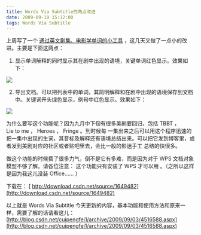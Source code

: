 ```yaml
---
title: Words Via Subtitle的两点改进
date: 2009-09-10 15:12:00
tags: Words Via Subtitle
---
```


上周写了一个
[ 通过英文剧集、电影学单词的小工具](http://blog.csdn.net/cuipengfei1/archive/2009/09/03/4516588.aspx)
，这几天又做了一点小的改进。主要是下面这两点：

1.  显示单词解释的同时显示其在剧中出现的语境，关键单词红色显示。效果如下：

![](https://p-blog.csdn.net/images/p_blog_csdn_net/cuipengfei1/EntryImages/20090910/%E6%88%AA%E5%9B%BE01.jpg)

2.  导出文档。可以把列表中的单词，其简明解释和在剧中出现的语境保存到文档中。关键词开头绿色显示，例句中红色显示。效果如下：

![](https://p-blog.csdn.net/images/p_blog_csdn_net/cuipengfei1/EntryImages/20090910/%E6%88%AA%E5%9B%BE02.jpg)

为什么要写这个功能呢？因为九月中下旬有很多美剧要回归，包括  TBBT  ，  Lie to me  ，  Heroes  ，  Fringe  。到时候每
一集出来之后可以用这个程序迅速的把一集中出现的生词，其音标及解释还有语境总结出来。可以把它发到博客里，或者发到美剧对应的社区或者贴吧里去，会比一般的影迷手工
总结的快很多。

做这个功能的时候费了很多力气，倒不是它有多难，而是因为对于  WPS  文档对象模型不够了解。请各位注意：  这个功能只有安装了  WPS  才可以用
。（之所以这样是因为我这儿没装  Office......  ）

下载在：
[ http://download.csdn.net/source/1649482](http://download.csdn.net/source/1649482)

以上就是  Words  Via  Subtitle  今天更新的内容，基本功能和使用方法和原来一样，需要了解的话请看这儿：
[http://blog.csdn.net/cuipengfei1/archive/2009/09/03/4516588.aspx](http://blog.csdn.net/cuipengfei1/archive/2009/09/03/4516588.aspx)

